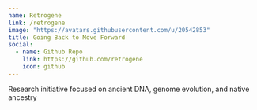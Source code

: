 ```yaml
---
name: Retrogene
link: /retrogene
image: "https://avatars.githubusercontent.com/u/20542853"
title: Going Back to Move Forward
social:
  - name: Github Repo
    link: https://github.com/retrogene
    icon: github
---
```


Research initiative focused on ancient DNA, genome evolution, and native ancestry